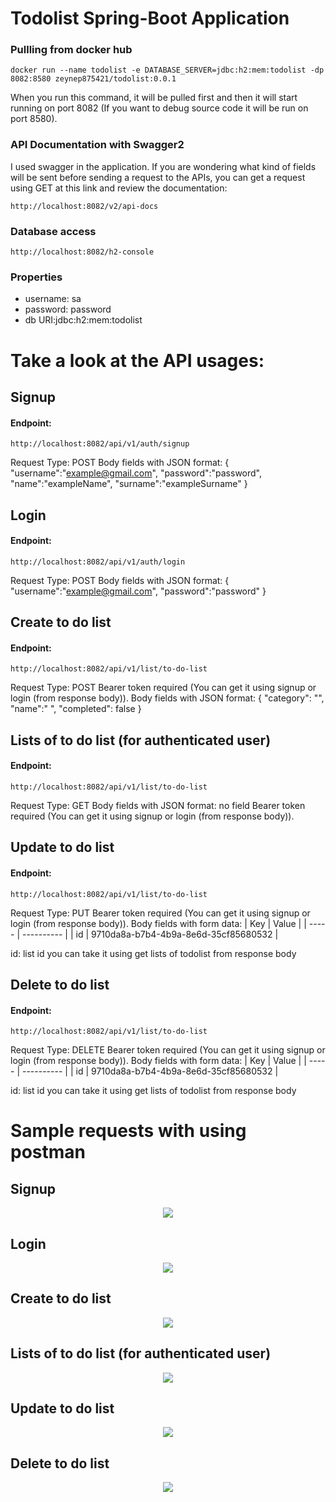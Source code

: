 # Todolist Spring-Boot Application


### Pullling from docker hub
```
docker run --name todolist -e DATABASE_SERVER=jdbc:h2:mem:todolist -dp 8082:8580 zeynep875421/todolist:0.0.1 
```
When you run this command, it will be pulled first and then it will start running on port 8082 (If you want to debug source code it will be run on port 8580).

### API Documentation with Swagger2
I used swagger in the application. If you are wondering what kind of fields will be sent before sending a request to the APIs, you can get a request using GET at this link and review the documentation:
```
http://localhost:8082/v2/api-docs
```
### Database access
```
http://localhost:8082/h2-console
```
### Properties
* username: sa
* password: password
* db URI:jdbc:h2:mem:todolist

# Take a look at the API usages:
## Signup
#### Endpoint: 
```
http://localhost:8082/api/v1/auth/signup
```
Request Type: POST
Body fields with JSON format:
{
    "username":"example@gmail.com",
    "password":"password",
    "name":"exampleName",
    "surname":"exampleSurname"
}
## Login
#### Endpoint: 
```
http://localhost:8082/api/v1/auth/login
```
Request Type: POST
Body fields with JSON format:
{
    "username":"example@gmail.com",
    "password":"password"
}
## Create to do list
#### Endpoint: 
```
http://localhost:8082/api/v1/list/to-do-list
```
Request Type: POST
Bearer token required (You can get it using signup or login (from response body)).
Body fields with JSON format:
 {
     "category": "",
     "name":" ",
     "completed": false 
 }
## Lists of to do list (for authenticated user)
#### Endpoint: 
```
http://localhost:8082/api/v1/list/to-do-list
```
Request Type: GET
Body fields with JSON format:
no field
Bearer token required (You can get it using signup or login (from response body)).
## Update to do list
#### Endpoint: 
```
http://localhost:8082/api/v1/list/to-do-list
```
Request Type: PUT
Bearer token required (You can get it using signup or login (from response body)).
Body fields with form data:
| Key	| Value | 
| ----- | ---------- |
|   id  	| 9710da8a-b7b4-4b9a-8e6d-35cf85680532     |

id: list id you can take it using get lists of todolist from response body

## Delete to do list
#### Endpoint: 
```
http://localhost:8082/api/v1/list/to-do-list
```
Request Type: DELETE
Bearer token required (You can get it using signup or login (from response body)).
Body fields with form data:
| Key	| Value | 
| ----- | ---------- |
|   id  	| 9710da8a-b7b4-4b9a-8e6d-35cf85680532     |

id: list id you can take it using get lists of todolist from response body

# Sample requests with using postman

## Signup
<p align="center">
  <img src= "https://github.com/zeynepbetulcelik/todolist/blob/master/postman%20screenshots/signup.PNG">
</p>

 ## Login

<p align="center">
  <img src="https://github.com/zeynepbetulcelik/todolist/blob/master/postman%20screenshots/login.PNG">
</p>

## Create to do list

<p align="center">
  <img src="https://github.com/zeynepbetulcelik/todolist/blob/master/postman%20screenshots/create-list.PNG">
</p>

## Lists of to do list (for authenticated user)

<p align="center">
  <img src="https://github.com/zeynepbetulcelik/todolist/blob/master/postman%20screenshots/lists.PNG">
</p>

## Update to do list

<p align="center">
  <img src="https://github.com/zeynepbetulcelik/todolist/blob/master/postman%20screenshots/update-list.PNG">
</p>

## Delete to do list

<p align="center">
  <img src="https://github.com/zeynepbetulcelik/todolist/blob/master/postman%20screenshots/delete-list.PNG">
</p>

